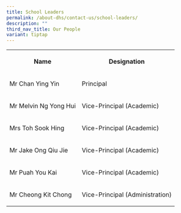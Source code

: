 ```yaml
---
title: School Leaders
permalink: /about-dhs/contact-us/school-leaders/
description: ""
third_nav_title: Our People
variant: tiptap
---
```

<table style="minWidth: 50px">
<colgroup>
<col>
<col>
</colgroup>
<tbody>
<tr>
<th rowspan="1" colspan="1">
<p>Name</p>
</th>
<th rowspan="1" colspan="1">
<p>Designation</p>
</th>
</tr>
<tr>
<td rowspan="1" colspan="1">
<p>Mr Chan Ying Yin</p>
</td>
<td rowspan="1" colspan="1">
<p>Principal</p>
</td>
</tr>
<tr>
<td rowspan="1" colspan="1">
<p>Mr Melvin Ng Yong Hui</p>
</td>
<td rowspan="1" colspan="1">
<p>Vice-Principal (Academic)</p>
</td>
</tr>
<tr>
<td rowspan="1" colspan="1">
<p>Mrs Toh Sook Hing</p>
</td>
<td rowspan="1" colspan="1">
<p>Vice-Principal (Academic)</p>
</td>
</tr>
<tr>
<td rowspan="1" colspan="1">
<p>Mr Jake Ong Qiu Jie</p>
</td>
<td rowspan="1" colspan="1">
<p>Vice-Principal (Academic)</p>
</td>
</tr>
<tr>
<td rowspan="1" colspan="1">
<p>Mr Puah You Kai</p>
</td>
<td rowspan="1" colspan="1">
<p>Vice-Principal (Academic)</p>
</td>
</tr>
<tr>
<td rowspan="1" colspan="1">
<p>Mr Cheong Kit Chong</p>
</td>
<td rowspan="1" colspan="1">
<p>Vice-Principal (Administration)</p>
</td>
</tr>
</tbody>
</table>
<p></p>